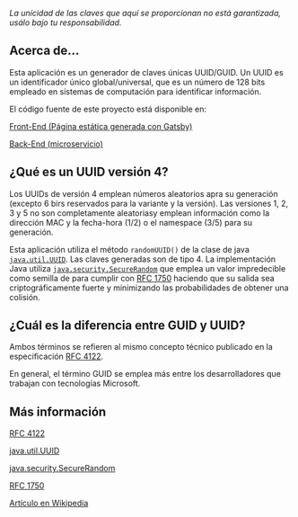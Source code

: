 _La unícidad de las claves que aquí se proporcionan no está garantizada, usálo bajo tu responsabilidad._

## Acerca de...
Esta aplicación es un generador de claves únicas UUID/GUID.
Un UUID es un identificador único global/universal, que es un número de 128 bits empleado
en sistemas de computación para identificar información.

El código fuente de este proyecto está disponible en:

[Front-End (Página estática generada con Gatsby)](https://github.com/manusa/com.marcnuri.www)

[Back-End (microservicio)](https://github.com/manusa/com.marcnuri.uuid)

## ¿Qué es un UUID versión 4?
Los UUIDs de versión 4 emplean números aleatorios apra su generación (excepto 6 birs reservados para 
la variante y la versión). Las versiones 1, 2, 3 y 5 no son completamente aleatoriasy emplean información como
la dirección MAC y la fecha-hora (1/2) o el namespace (3/5) para su generación.

Esta aplicación utiliza el método `randomUUID()` de la clase de java 
[`java.util.UUID`](https://docs.oracle.com/javase/8/docs/api/java/util/UUID.html).
Las claves generadas son de tipo 4. La implementación Java utiliza 
[`java.security.SecureRandom`](https://docs.oracle.com/javase/8/docs/api/java/security/SecureRandom.html)
que emplea un valor impredecible como semilla de para cumplir con 
[RFC 1750](https://www.ietf.org/rfc/rfc1750.txt) haciendo que su salida sea criptográficamente fuerte
y minimizando las probabilidades de obtener una colisión.

## ¿Cuál es la diferencia entre GUID y UUID?
Ambos términos se refieren al mismo concepto técnico publicado en la especificación 
[RFC 4122](https://www.ietf.org/rfc/rfc4122.txt).

En general, el término GUID se emplea más entre los desarrolladores que trabajan con tecnologías
Microsoft.

## Más información
[RFC 4122](https://www.ietf.org/rfc/rfc4122.txt)

[java.util.UUID](https://docs.oracle.com/javase/8/docs/api/java/util/UUID.html)

[java.security.SecureRandom](https://docs.oracle.com/javase/8/docs/api/java/security/SecureRandom.html)

[RFC 1750](https://www.ietf.org/rfc/rfc1750.txt)

[Artículo en Wikipedia](https://es.wikipedia.org/wiki/Universally_unique_identifier)
